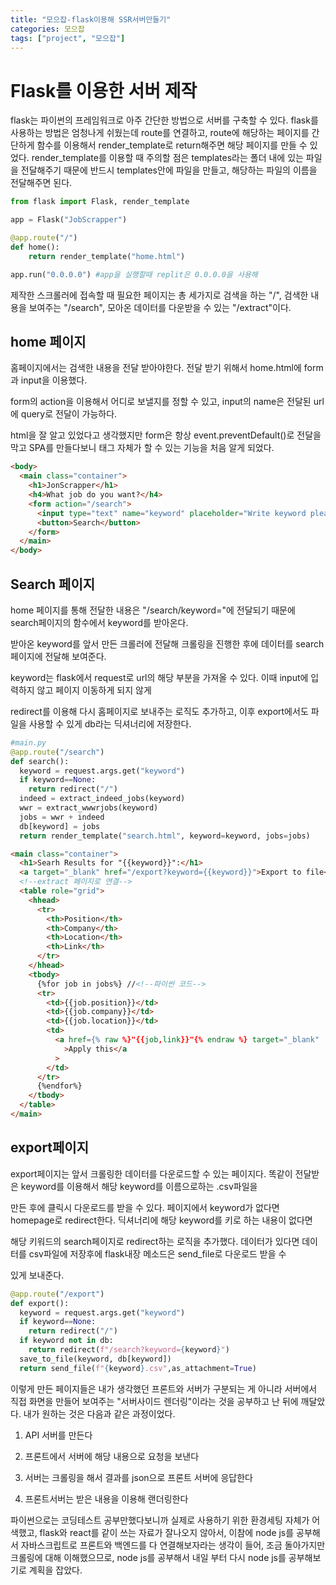 ```yaml
---
title: "모으잡-flask이용해 SSR서버만들기"
categories: 모으잡
tags: ["project", "모으잡"]
---
```


# Flask를 이용한 서버 제작

flask는 파이썬의 프레임워크로 아주 간단한 방법으로 서버를 구축할 수 있다. flask를 사용하는 방법은 엄청나게 쉬웠는데 route를 연결하고, route에 해당하는 페이지를 간단하게 함수를 이용해서 render_template로 return해주면 해당 페이지를 만들 수 있었다. render_template를 이용할 때 주의할 점은 templates라는 폴더 내에 있는 파일을 전달해주기 때문에 반드시 templates안에 파일을 만들고, 해당하는 파일의 이름을 전달해주면 된다.

```python
from flask import Flask, render_template

app = Flask("JobScrapper")

@app.route("/")
def home():
    return render_template("home.html")

app.run("0.0.0.0") #app을 실행할때 replit은 0.0.0.0을 사용해

```

제작한 스크롤러에 접속할 때 필요한 페이지는 총 세가지로 검색을 하는 "/", 검색한 내용을 보여주는 "/search", 모아온 데이터를 다운받을 수 있는 "/extract"이다.



## home 페이지

홈페이지에서는 검색한 내용을 전달 받아야한다. 전달 받기 위해서 home.html에 form과 input을 이용했다.

form의 action을 이용해서 어디로 보낼지를 정할 수 있고, input의 name은 전달된 url에 query로 전달이 가능하다.

html을 잘 알고 있었다고 생각했지만 form은 항상 event.preventDefault()로 전달을 막고 SPA를 만들다보니 태그 자체가 할 수 있는 기능을 처음 알게 되었다.

```html
<body>
  <main class="container">
    <h1>JonScrapper</h1>
    <h4>What job do you want?</h4>
    <form action="/search">
      <input type="text" name="keyword" placeholder="Write keyword please" />
      <button>Search</button>
    </form>
  </main>
</body>
```



## Search 페이지

home 페이지를 통해 전달한 내용은 "/search/keyword="에 전달되기 때문에 search페이지의 함수에서 keyword를 받아온다.

받아온 keyword를 앞서 만든 크롤러에 전달해 크롤링을 진행한 후에 데이터를 search페이지에 전달해 보여준다.

keyword는 flask에서 request로 url의 해당 부분을 가져올 수 있다. 이때 input에 입력하지 않고 페이지 이동하게 되지 않게

redirect를 이용해 다시 홈페이지로 보내주는 로직도 추가하고, 이후 export에서도 파일을 사용할 수 있게 db라는 딕셔너리에 저장한다.

```python
#main.py
@app.route("/search")
def search():
  keyword = request.args.get("keyword")
  if keyword==None:
    return redirect("/")
  indeed = extract_indeed_jobs(keyword)
  wwr = extract_wwwrjobs(keyword)
  jobs = wwr + indeed
  db[keyword] = jobs
  return render_template("search.html", keyword=keyword, jobs=jobs)
```

```html
<main class="container">
  <h1>Searh Results for "{{keyword}}":</h1>
  <a target="_blank" href="/export?keyword={{keyword}}">Export to file</a>
  <!--extract 페이지로 연결-->
  <table role="grid">
    <hhead>
      <tr>
        <th>Position</th>
        <th>Company</th>
        <th>Location</th>
        <th>Link</th>
      </tr>
    </hhead>
    <tbody>
      {%for job in jobs%} //<!--파이썬 코드-->
      <tr>
        <td>{{job.position}}</td>
        <td>{{job.company}}</td>
        <td>{{job.location}}</td>
        <td>
          <a href={% raw %}"{{job,link}}"{% endraw %} target="_blank"
            >Apply this</a
          >
        </td>
      </tr>
      {%endfor%}
    </tbody>
  </table>
</main>
```



## export페이지

export페이지는 앞서 크롤링한 데이터를 다운로드할 수 있는 페이지다. 똑같이 전달받은 keyword를 이용해서 해당 keyword를 이름으로하는 .csv파일을

만든 후에 클릭시 다운로드를 받을 수 있다. 페이지에서 keyword가 없다면 homepage로 redirect한다. 딕셔너리에 해당 keyword를 키로 하는 내용이 없다면

해당 키워드의 search페이지로 redirect하는 로직을 추가했다. 데이터가 있다면 데이터를 csv파일에 저장후에 flask내장 메소드은 send_file로 다운로드 받을 수

있게 보내준다.

```python
@app.route("/export")
def export():
  keyword = request.args.get("keyword")
  if keyword==None:
    return redirect("/")
  if keyword not in db:
    return redirect(f"/search?keyword={keyword}")
  save_to_file(keyword, db[keyword])
  return send_file(f"{keyword}.csv",as_attachment=True)

```



이렇게 만든 페이지들은 내가 생각했던 프론트와 서버가 구분되는 게 아니라 서버에서 직접 화면을 만들어 보여주는 "서버사이드 렌더링"이라는 것을 공부하고 난 뒤에 깨달았다. 내가 원하는 것은 다음과 같은 과정이었다.

1. API 서버를 만든다

2. 프론트에서 서버에 해당 내용으로 요청을 보낸다 
3. 서버는 크롤링을 해서 결과를 json으로 프론트 서버에 응답한다 
4.  프론트서버는 받은 내용을 이용해 랜더링한다 

파이썬으로는 코딩테스트 공부만했다보니까 실제로 사용하기 위한 환경세팅 자체가 어색했고, flask와 react를 같이 쓰는 자료가 잘나오지 않아서, 이참에 node js를 공부해서 자바스크립트로 프론트와 백엔드를 다 연결해보자라는 생각이 들어, 조금 돌아가지만 크롤링에 대해 이해했으므로, node js를 공부해서 내일 부터 다시 node js를 공부해보기로 계획을 잡았다.
